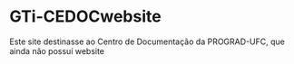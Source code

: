 # GTi-CEDOCwebsite
Este site destinasse ao Centro de Documentação da PROGRAD-UFC, que ainda não possuí website
